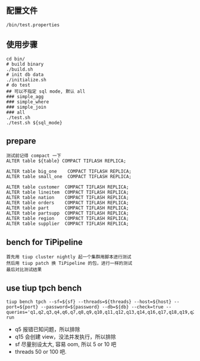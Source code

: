 ## 配置文件
`/bin/test.properties`

## 使用步骤
```
cd bin/
# build binary
./build.sh
# init db data
./initialize.sh 
# do test
## 可以不指定 sql mode, 默认 all
### simple_agg
### simple_where
### simple_join
### all
./test.sh
./test.sh ${sql_mode}
```

## prepare
```
测试前记得 compact 一下
ALTER table ${table} COMPACT TIFLASH REPLICA;

ALTER table big_one    COMPACT TIFLASH REPLICA;
ALTER table small_one  COMPACT TIFLASH REPLICA;

ALTER table customer  COMPACT TIFLASH REPLICA;
ALTER table lineitem  COMPACT TIFLASH REPLICA;
ALTER table nation    COMPACT TIFLASH REPLICA;
ALTER table orders    COMPACT TIFLASH REPLICA;
ALTER table part      COMPACT TIFLASH REPLICA;
ALTER table partsupp  COMPACT TIFLASH REPLICA;
ALTER table region    COMPACT TIFLASH REPLICA;
ALTER table supplier  COMPACT TIFLASH REPLICA;
```

## bench for TiPipeline
```
首先用 tiup cluster nightly 起一个集群用脚本进行测试
然后用 tiup patch 换 TiPipeline 的包，进行一样的测试
最后对比测试结果
```

## use tiup tpch bench
```
tiup bench tpch --sf=${sf} --threads=${threads} --host=${host} --port=${port} --password=${password} --db=${db} --check=true --queries='q1,q2,q3,q4,q6,q7,q8,q9,q10,q11,q12,q13,q14,q16,q17,q18,q19,q20,q21,q22' run
```
- q5 报错已知问题，所以排除
- q15 会创建 view，没法并发执行，所以排除
- sf 尽量别设太大, 容易 oom, 所以 5 or 10 吧
- threads 50 or 100 吧.
